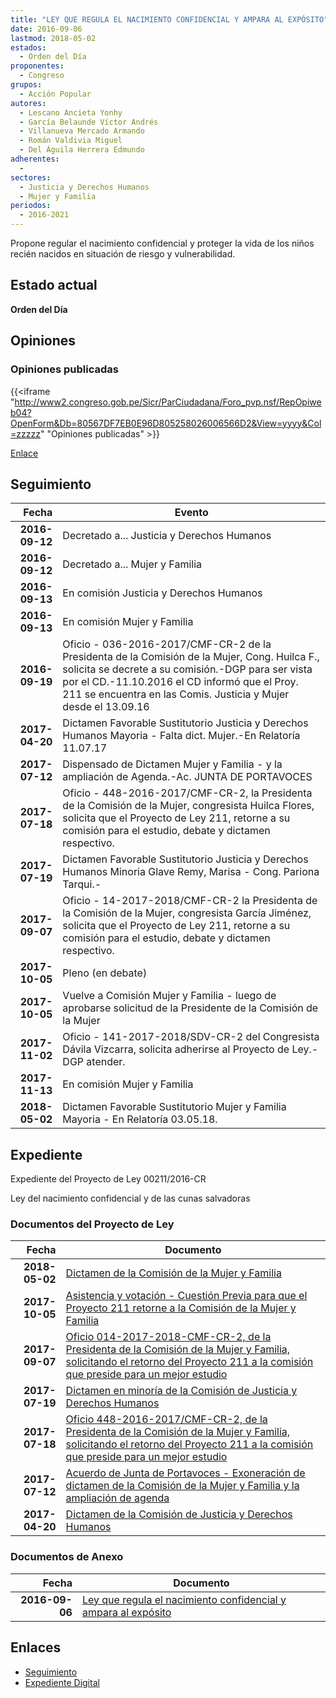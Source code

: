 ```yaml
---
title: "LEY QUE REGULA EL NACIMIENTO CONFIDENCIAL Y AMPARA AL EXPÓSITO"
date: 2016-09-06
lastmod: 2018-05-02
estados: 
  - Orden del Día
proponentes: 
  - Congreso
grupos: 
  - Acción Popular
autores: 
  - Lescano Ancieta Yonhy
  - García Belaunde Víctor Andrés
  - Villanueva Mercado Armando
  - Román Valdivia Miguel
  - Del Águila Herrera Edmundo
adherentes: 
  - 
sectores: 
  - Justicia y Derechos Humanos
  - Mujer y Familia
periodos: 
  - 2016-2021
---
```


Propone regular el nacimiento confidencial y proteger la vida de los niños recién nacidos en situación de riesgo y vulnerabilidad.


## Estado actual

**Orden del Día**

## Opiniones

### Opiniones publicadas

{{<iframe "http://www2.congreso.gob.pe/Sicr/ParCiudadana/Foro_pvp.nsf/RepOpiweb04?OpenForm&Db=80567DF7EB0E96D805258026006566D2&View=yyyy&Col=zzzzz" "Opiniones publicadas" >}}

[Enlace](http://www2.congreso.gob.pe/Sicr/ParCiudadana/Foro_pvp.nsf/RepOpiweb04?OpenForm&Db=80567DF7EB0E96D805258026006566D2&View=yyyy&Col=zzzzz)

## Seguimiento

| Fecha | Evento |
|------:|--------|
| **2016-09-12** | Decretado a... Justicia y Derechos Humanos|
| **2016-09-12** | Decretado a... Mujer y Familia|
| **2016-09-13** | En comisión Justicia y Derechos Humanos|
| **2016-09-13** | En comisión Mujer y Familia|
| **2016-09-19** | Oficio - 036-2016-2017/CMF-CR-2 de la Presidenta de la Comisión de la Mujer, Cong. Huilca F., solicita se decrete a su comisión.-DGP para ser vista por el CD.-11.10.2016 el CD informó que el Proy. 211 se encuentra en las Comis. Justicia y Mujer desde el 13.09.16|
| **2017-04-20** | Dictamen Favorable Sustitutorio Justicia y Derechos Humanos Mayoria - Falta dict. Mujer.-En Relatoría 11.07.17|
| **2017-07-12** | Dispensado de Dictamen Mujer y Familia - y la ampliación de Agenda.-Ac. JUNTA DE PORTAVOCES|
| **2017-07-18** | Oficio - 448-2016-2017/CMF-CR-2, la Presidenta de la Comisión de la Mujer, congresista Huilca Flores, solicita que el Proyecto de Ley 211, retorne a su comisión para el estudio, debate y dictamen respectivo.|
| **2017-07-19** | Dictamen Favorable Sustitutorio Justicia y Derechos Humanos Minoria Glave Remy, Marisa - Cong. Pariona Tarqui.-|
| **2017-09-07** | Oficio - 14-2017-2018/CMF-CR-2 la Presidenta de la Comisión de la Mujer, congresista García Jiménez, solicita que el Proyecto de Ley 211, retorne a su comisión para el estudio, debate y dictamen respectivo.|
| **2017-10-05** | Pleno (en debate)|
| **2017-10-05** | Vuelve a Comisión Mujer y Familia - luego de aprobarse solicitud de la Presidente de la Comisión de la Mujer|
| **2017-11-02** | Oficio - 141-2017-2018/SDV-CR-2 del Congresista Dávila Vizcarra, solicita adherirse al Proyecto de Ley.-DGP atender.|
| **2017-11-13** | En comisión Mujer y Familia|
| **2018-05-02** | Dictamen Favorable Sustitutorio Mujer y Familia Mayoria - En Relatoría 03.05.18.|


## Expediente

Expediente del Proyecto de Ley 00211/2016-CR

Ley del nacimiento confidencial y de las cunas salvadoras


### Documentos del Proyecto de Ley

| Fecha | Documento |
|------:|--------|
| **2018-05-02** | [Dictamen de la Comisión de la Mujer y Familia](http://www.leyes.congreso.gob.pe/Documentos/2016_2021/Dictamenes/Proyectos_de_Ley/00211DC16MAY20180502.pdf) |
| **2017-10-05** | [Asistencia y votación - Cuestión Previa para que el Proyecto 211 retorne a la Comisión de la Mujer y Familia](http://www.leyes.congreso.gob.pe/Documentos/2016_2021/Asistencia_y_Votacion/Proyectos_de_Ley/AVCP0021120171005.pdf) |
| **2017-09-07** | [Oficio 014-2017-2018-CMF-CR-2, de la Presidenta de la Comisión de la Mujer y Familia, solicitando el retorno del Proyecto 211 a la comisión que preside para un mejor estudio](http://www.leyes.congreso.gob.pe/Documentos/2016_2021/Oficios/Comisiones_Ordinarias/OFICIO-014-2017-2018-CMF-CR-2.pdf) |
| **2017-07-19** | [Dictamen en minoría de la Comisión de Justicia y Derechos Humanos](http://www.leyes.congreso.gob.pe/Documentos/2016_2021/Dictamenes/Proyectos_de_Ley/00211DC15MIN20170719.pdf) |
| **2017-07-18** | [Oficio 448-2016-2017/CMF-CR-2, de la Presidenta de la Comisión de la Mujer y Familia, solicitando el retorno del Proyecto 211 a la comisión que preside para un mejor estudio](http://www.leyes.congreso.gob.pe/Documentos/2016_2021/Oficios/Comisiones_Ordinarias/OFICIO-448-2016-2017-CMF-CR-2.pdf) |
| **2017-07-12** | [Acuerdo de Junta de Portavoces - Exoneración de dictamen de la Comisión de la Mujer y Familia y la ampliación de agenda](http://www.leyes.congreso.gob.pe/Documentos/2016_2021/Acuerdos/Junta_Portavoces/AJP0021120170712.pdf) |
| **2017-04-20** | [Dictamen de la Comisión de Justicia y Derechos Humanos](http://www.leyes.congreso.gob.pe/Documentos/2016_2021/ADLP/Normas_Legales/30550-LEY.pdf) |

### Documentos de Anexo

| Fecha | Documento |
|------:|--------|
| **2016-09-06** | [Ley que regula el nacimiento confidencial y ampara al expósito](http://www.leyes.congreso.gob.pe/Documentos/2016_2021/Proyectos_de_Ley_y_de_Resoluciones_Legislativas/PL0021120160906..pdf) |

## Enlaces 

- [Seguimiento](http://www2.congreso.gob.pe/Sicr/TraDocEstProc/CLProLey2016.nsf/f7fff46988ca05b1052578e100829cc7/fa879973d601a4fc05258026007b64a9?OpenDocument)
- [Expediente Digital](http://www2.congreso.gob.pehttp://www2.congreso.gob.pe/Sicr/TraDocEstProc/CLProLey2016.nsf/f7fff46988ca05b1052578e100829cc7/fa879973d601a4fc05258026007b64a9?OpenDocument&Click=05257FB7005EB655.eb71d0cf91d8294e05256cdf006b5706/$Body/0.1C6C)
